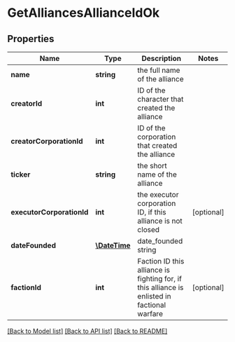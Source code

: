 # GetAlliancesAllianceIdOk

## Properties
Name | Type | Description | Notes
------------ | ------------- | ------------- | -------------
**name** | **string** | the full name of the alliance | 
**creatorId** | **int** | ID of the character that created the alliance | 
**creatorCorporationId** | **int** | ID of the corporation that created the alliance | 
**ticker** | **string** | the short name of the alliance | 
**executorCorporationId** | **int** | the executor corporation ID, if this alliance is not closed | [optional] 
**dateFounded** | [**\DateTime**](\DateTime.md) | date_founded string | 
**factionId** | **int** | Faction ID this alliance is fighting for, if this alliance is enlisted in factional warfare | [optional] 

[[Back to Model list]](../README.md#documentation-for-models) [[Back to API list]](../README.md#documentation-for-api-endpoints) [[Back to README]](../README.md)


